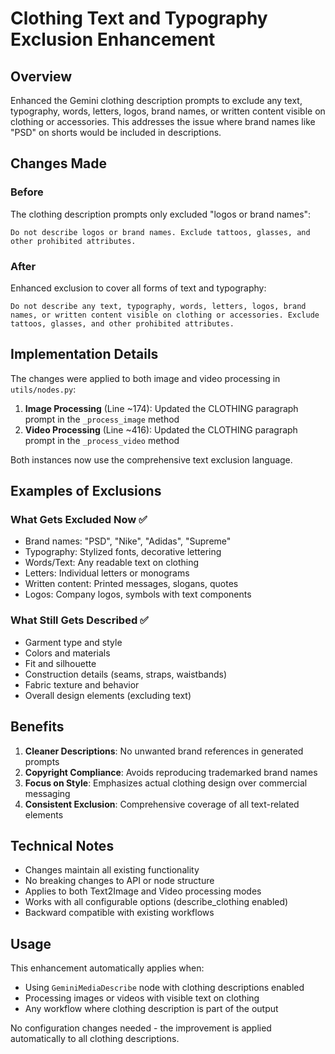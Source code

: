 # Clothing Text and Typography Exclusion Enhancement

## Overview

Enhanced the Gemini clothing description prompts to exclude any text, typography, words, letters, logos, brand names, or written content visible on clothing or accessories. This addresses the issue where brand names like "PSD" on shorts would be included in descriptions.

## Changes Made

### Before

The clothing description prompts only excluded "logos or brand names":

```
Do not describe logos or brand names. Exclude tattoos, glasses, and other prohibited attributes.
```

### After

Enhanced exclusion to cover all forms of text and typography:

```
Do not describe any text, typography, words, letters, logos, brand names, or written content visible on clothing or accessories. Exclude tattoos, glasses, and other prohibited attributes.
```

## Implementation Details

The changes were applied to both image and video processing in `utils/nodes.py`:

1. **Image Processing** (Line ~174): Updated the CLOTHING paragraph prompt in the `_process_image` method
2. **Video Processing** (Line ~416): Updated the CLOTHING paragraph prompt in the `_process_video` method

Both instances now use the comprehensive text exclusion language.

## Examples of Exclusions

### What Gets Excluded Now ✅

- Brand names: "PSD", "Nike", "Adidas", "Supreme"
- Typography: Stylized fonts, decorative lettering
- Words/Text: Any readable text on clothing
- Letters: Individual letters or monograms
- Written content: Printed messages, slogans, quotes
- Logos: Company logos, symbols with text components

### What Still Gets Described ✅

- Garment type and style
- Colors and materials
- Fit and silhouette
- Construction details (seams, straps, waistbands)
- Fabric texture and behavior
- Overall design elements (excluding text)

## Benefits

1. **Cleaner Descriptions**: No unwanted brand references in generated prompts
2. **Copyright Compliance**: Avoids reproducing trademarked brand names
3. **Focus on Style**: Emphasizes actual clothing design over commercial messaging
4. **Consistent Exclusion**: Comprehensive coverage of all text-related elements

## Technical Notes

- Changes maintain all existing functionality
- No breaking changes to API or node structure
- Applies to both Text2Image and Video processing modes
- Works with all configurable options (describe_clothing enabled)
- Backward compatible with existing workflows

## Usage

This enhancement automatically applies when:

- Using `GeminiMediaDescribe` node with clothing descriptions enabled
- Processing images or videos with visible text on clothing
- Any workflow where clothing description is part of the output

No configuration changes needed - the improvement is applied automatically to all clothing descriptions.
